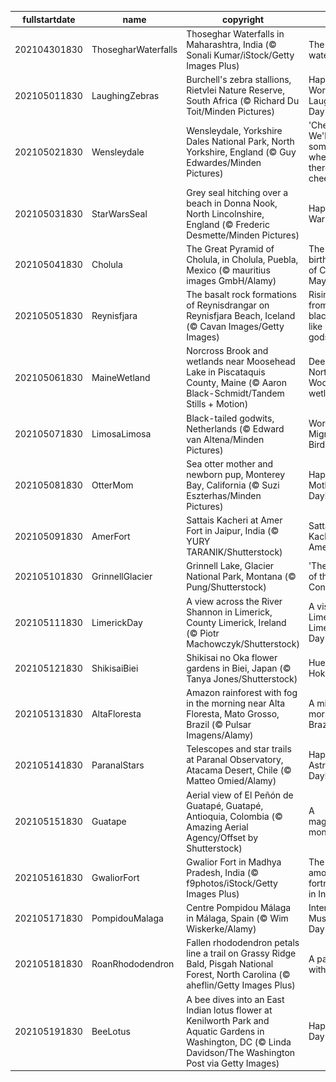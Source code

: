 |fullstartdate|name|copyright|title|image|
|--|--|--|--|--|
202104301830|ThosegharWaterfalls|Thoseghar Waterfalls in Maharashtra, India (© Sonali Kumar/iStock/Getty Images Plus)|The roaring waterfalls…|![](/en-IN/2021/05/202104301830ThosegharWaterfalls.jpg)|
202105011830|LaughingZebras|Burchell's zebra stallions, Rietvlei Nature Reserve, South Africa (© Richard Du Toit/Minden Pictures)|Happy World Laughter Day|![](/en-IN/2021/05/202105011830LaughingZebras.jpg)|
202105021830|Wensleydale|Wensleydale, Yorkshire Dales National Park, North Yorkshire, England (© Guy Edwardes/Minden Pictures)|'Cheese! We'll go somewhere where there's cheese!'|![](/en-IN/2021/05/202105021830Wensleydale.jpg)|
202105031830|StarWarsSeal|Grey seal hitching over a beach in Donna Nook, North Lincolnshire, England (© Frederic Desmette/Minden Pictures)|Happy Star Wars Day!|![](/en-IN/2021/05/202105031830StarWarsSeal.jpg)|
202105041830|Cholula|The Great Pyramid of Cholula, in Cholula, Puebla, Mexico (© mauritius images GmbH/Alamy)|The birthplace of Cinco de Mayo|![](/en-IN/2021/05/202105041830Cholula.jpg)|
202105051830|Reynisfjara|The basalt rock formations of Reynisdrangar on Reynisfjara Beach, Iceland (© Cavan Images/Getty Images)|Rising up from the black sand like rock gods|![](/en-IN/2021/05/202105051830Reynisfjara.jpg)|
202105061830|MaineWetland|Norcross Brook and wetlands near Moosehead Lake in Piscataquis County, Maine (© Aaron Black-Schmidt/Tandem Stills + Motion)|Deep in the North Woods wetlands|![](/en-IN/2021/05/202105061830MaineWetland.jpg)|
202105071830|LimosaLimosa|Black-tailed godwits, Netherlands (© Edward van Altena/Minden Pictures)|World Migratory Bird Day|![](/en-IN/2021/05/202105071830LimosaLimosa.jpg)|
202105081830|OtterMom|Sea otter mother and newborn pup, Monterey Bay, California (© Suzi Eszterhas/Minden Pictures)|Happy Mother's Day!|![](/en-IN/2021/05/202105081830OtterMom.jpg)|
202105091830|AmerFort|Sattais Kacheri at Amer Fort in Jaipur, India (© YURY TARANIK/Shutterstock)|Sattais Kacheri in Amer Fort|![](/en-IN/2021/05/202105091830AmerFort.jpg)|
202105101830|GrinnellGlacier|Grinnell Lake, Glacier National Park, Montana (© Pung/Shutterstock)|'The Crown of the Continent'|![](/en-IN/2021/05/202105101830GrinnellGlacier.jpg)|
202105111830|LimerickDay|A view across the River Shannon in Limerick, County Limerick, Ireland (© Piotr Machowczyk/Shutterstock)|A visit to Limerick on Limerick Day|![](/en-IN/2021/05/202105111830LimerickDay.jpg)|
202105121830|ShikisaiBiei|Shikisai no Oka flower gardens in Biei, Japan (© Tanya Jones/Shutterstock)|Hues of Hokkaido|![](/en-IN/2021/05/202105121830ShikisaiBiei.jpg)|
202105131830|AltaFloresta|Amazon rainforest with fog in the morning near Alta Floresta, Mato Grosso, Brazil (© Pulsar Imagens/Alamy)|A misty morning in Brazil|![](/en-IN/2021/05/202105131830AltaFloresta.jpg)|
202105141830|ParanalStars|Telescopes and star trails at Paranal Observatory, Atacama Desert, Chile (© Matteo Omied/Alamy)|Happy Astronomy Day!|![](/en-IN/2021/05/202105141830ParanalStars.jpg)|
202105151830|Guatape|Aerial view of El Peñón de Guatapé, Guatapé, Antioquia, Colombia (© Amazing Aerial Agency/Offset by Shutterstock)|A magnificent monolith|![](/en-IN/2021/05/202105151830Guatape.jpg)|
202105161830|GwaliorFort|Gwalior Fort in Madhya Pradesh, India (© f9photos/iStock/Getty Images Plus)|The pearl amongst fortresses in India|![](/en-IN/2021/05/202105161830GwaliorFort.jpg)|
202105171830|PompidouMalaga|Centre Pompidou Málaga in Málaga, Spain (© Wim Wiskerke/Alamy)|International Museum Day|![](/en-IN/2021/05/202105171830PompidouMalaga.jpg)|
202105181830|RoanRhododendron|Fallen rhododendron petals line a trail on Grassy Ridge Bald, Pisgah National Forest, North Carolina (© aheflin/Getty Images Plus)|A path lain with petals|![](/en-IN/2021/05/202105181830RoanRhododendron.jpg)|
202105191830|BeeLotus|A bee dives into an East Indian lotus flower at Kenilworth Park and Aquatic Gardens in Washington, DC (© Linda Davidson/The Washington Post via Getty Images)|Happy Bee Day to you|![](/en-IN/2021/05/202105191830BeeLotus.jpg)|
